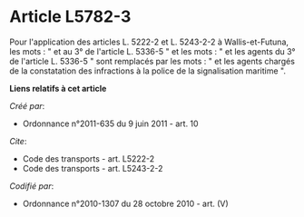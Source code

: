 # Article L5782-3

Pour l'application des articles L. 5222-2 et L. 5243-2-2 à Wallis-et-Futuna, les mots : " et au 3° de l'article L. 5336-5 "
et les mots : " et les agents du 3° de l'article L. 5336-5 " sont remplacés par les mots : " et les agents chargés de la
constatation des infractions à la police de la signalisation maritime ".

**Liens relatifs à cet article**

_Créé par_:

  - Ordonnance n°2011-635 du 9 juin 2011 - art. 10

_Cite_:

  - Code des transports - art. L5222-2
  - Code des transports - art. L5243-2-2

_Codifié par_:

  - Ordonnance n°2010-1307 du 28 octobre 2010 - art. (V)
